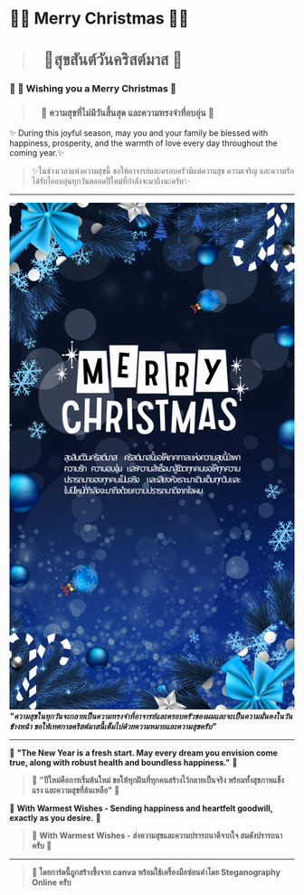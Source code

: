 # 🎄🎄 Merry Christmas 🎄🎄
> # ⠀🎉สุขสันต์วันคริสต์มาส 🎉


### 🎅 🌟 Wishing you a Merry Christmas 💖  
> ### ⠀ 🌟 ความสุขที่ไม่มีวันสิ้นสุด และความทรงจำที่อบอุ่น 💖

✨ During this joyful season, may you and your family be blessed with happiness, prosperity, and the warmth of love every day throughout the coming year.✨
 ⠀ 
> ✨ในช่วงเวลาแห่งความสุขนี้ ขอให้อาจารย์และครอบครัวมีแต่ความสุข ความเจริญ และความรักได้รับไออบอุ่นทุกวันตลอดปีใหม่ที่กำลังจะมาถึงนะครับ✨

---

![Christmas Card](MyPhoto/photopasin.png)  
_**"ความสุขในทุกวันจะกลายเป็นความทรงจำที่อาจารย์และครอบครัวของผมและจะเป็นความมั่นคงในวันข้างหน้า ขอให้เทศกาลคริสต์มาสนี้เต็มไปด้วยความหมายและความสุขครับ"**_

---
🎁 **"The New Year is a fresh start. May every dream you envision come true, along with robust health and boundless happiness."** 🎁
> 🎁 **"ปีใหม่คือการเริ่มต้นใหม่ ขอให้ทุกฝันที่ทุกคนสร้างไว้กลายเป็นจริง พร้อมทั้งสุขภาพแข็งแรง และความสุขที่ล้นเหลือ"** 🎁

🎄 **With Warmest Wishes - Sending happiness and heartfelt goodwill, exactly as you desire.** 🎄
> 🎄 **With Warmest Wishes - ส่งความสุขและความปรารถนาดีจากใจ สมดังปรารถนาครับ** 🎄

---

> **💌 โดยการ์ดนี้ถูกสร้างขึ้งจาก canva พร้อมใช้เครื่องมือซ่อนคำโดย Steganography Online ครับ**


